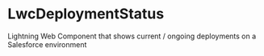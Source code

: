 # LwcDeploymentStatus
Lightning Web Component that shows current / ongoing deployments on a Salesforce environment
